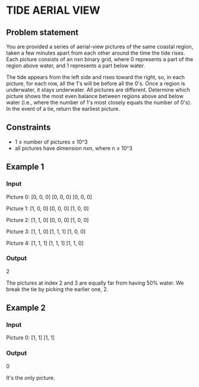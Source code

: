 # TIDE AERIAL VIEW

## Problem statement

You are provided a series of aerial-view pictures of the same coastal region, taken a few minutes apart from each other
around the time the tide rises. Each picture consists of an nxn binary grid, where 0 represents a part of the region
above water, and 1 represents a part below water.

The tide appears from the left side and rises toward the right, so, in each picture, for each row, all the 1's will be
before all the 0's. Once a region is underwater, it stays underwater. All pictures are different.
Determine which picture shows the most even balance between regions above and below water (i.e., where the number of 1's
most closely equals the number of 0's). In the event of a tie, return the earliest picture.

## Constraints

- 1 ≤ number of pictures ≤ 10^3
- all pictures have dimension nxn, where n ≤ 10^3

## Example 1

### Input

Picture 0:
[0, 0, 0]
[0, 0, 0]
[0, 0, 0]

Picture 1:
[1, 0, 0]
[0, 0, 0]
[1, 0, 0]

Picture 2:
[1, 1, 0]
[0, 0, 0]
[1, 0, 0]

Picture 3:
[1, 1, 0]
[1, 1, 1]
[1, 0, 0]

Picture 4:
[1, 1, 1]
[1, 1, 1]
[1, 1, 0]

### Output

2

The pictures at index 2 and 3 are equally far from having 50%
water. We break the tie by picking the earlier one, 2.

## Example 2

### Input

Picture 0:
[1, 1]
[1, 1]

### Output

0

It's the only picture.